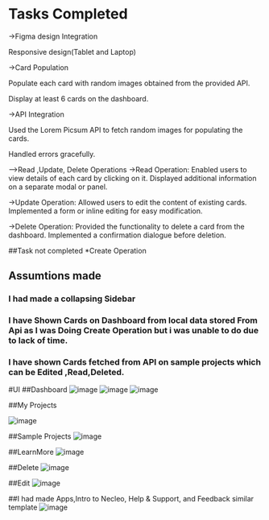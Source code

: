 # Tasks Completed 

->Figma design Integration

Responsive design(Tablet and Laptop)

->Card Population

Populate each card with random images obtained from the provided API.

Display at least 6 cards on the dashboard.

->API Integration

Used the Lorem Picsum API to fetch random images for populating the cards.

Handled errors gracefully.

-->Read ,Update, Delete Operations
->Read Operation:
Enabled users to view details of each card by clicking on it.
Displayed additional information on a separate modal or panel.

->Update Operation:
Allowed users to edit the content of existing cards.
Implemented a form or inline editing for easy modification.

->Delete Operation:
Provided the functionality to delete a card from the dashboard.
Implemented a confirmation dialogue before deletion.

##Task not completed 
*Create Operation

## Assumtions made 
### I had made a collapsing Sidebar
### I have Shown Cards on Dashboard from local data stored From Api as I was Doing Create Operation but i was unable to do due to lack of time.
### I have shown Cards fetched from API on sample projects which can be Edited ,Read,Deleted.

#UI
##Dashboard
![image](https://github.com/Humancodes/Submission_web_dev/assets/89327185/a429053d-4cde-4898-8d52-46c687cd37c9)
![image](https://github.com/Humancodes/Submission_web_dev/assets/89327185/e330371f-291b-4550-8981-5d5b649263aa)
![image](https://github.com/Humancodes/Submission_web_dev/assets/89327185/59300b1b-808a-4731-bee3-bf8ac9dbc1c6)

##My Projects

![image](https://github.com/Humancodes/Submission_web_dev/assets/89327185/1542e1dc-92e9-4ff0-b89b-c35e6380b9ee)

##Sample Projects
![image](https://github.com/Humancodes/Submission_web_dev/assets/89327185/fcf7e696-56a1-49e9-83fa-fc03230494ed)

##LearnMore
![image](https://github.com/Humancodes/Submission_web_dev/assets/89327185/9671d265-3144-4b48-9d1b-fe1e442cd9db)

##Delete
![image](https://github.com/Humancodes/Submission_web_dev/assets/89327185/5e4868c5-c03b-4fc9-b194-99b6441f032a)

##Edit
![image](https://github.com/Humancodes/Submission_web_dev/assets/89327185/08c806ee-89b0-4925-8023-1871382bc75e)

##I had made Apps,Intro to Necleo, Help & Support, and Feedback similar template
![image](https://github.com/Humancodes/Submission_web_dev/assets/89327185/21b811e4-d805-495f-aa6b-11dfebc36d78)

